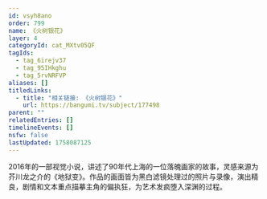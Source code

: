 ```yaml
---
id: vsyh8ano
order: 799
name: 《火树银花》
layer: 4
categoryId: cat_MXtv05QF
tagIds:
  - tag_6irejv37
  - tag_95IHkghu
  - tag_5rvNRFVP
aliases: []
titledLinks:
  - title: "相关链接: 《火树银花》"
    url: https://bangumi.tv/subject/177498
parent: ""
relatedEntries: []
timelineEvents: []
nsfw: false
lastUpdated: 1758087125
---
```


2016年的一部视觉小说，讲述了90年代上海的一位落魄画家的故事，灵感来源为芥川龙之介的《地狱变》。作品的画面皆为黑白滤镜处理过的照片与录像，演出精良，剧情和文本重点描摹主角的偏执狂，为艺术发疯堕入深渊的过程。